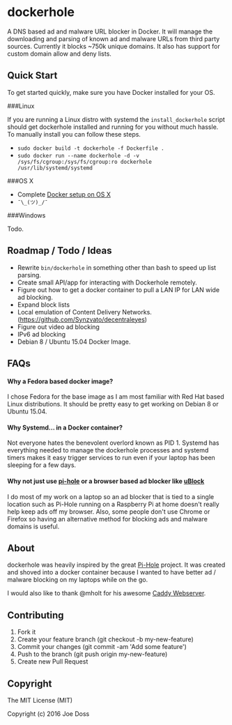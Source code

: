 # dockerhole
A DNS based ad and malware URL blocker in Docker. It will manage the downloading and parsing of known ad and malware URLs from  third party sources. Currently it blocks ~750k unique domains. It also has support for custom domain allow and deny lists.

## Quick Start

To get started quickly, make sure you have Docker installed for your OS. 

###Linux

If you are running a Linux distro with systemd the ```install_dockerhole``` script should get dockerhole installed and running for you without much hassle. To manually install you can follow these steps.

  * ```sudo docker build -t dockerhole -f Dockerfile .```
  * ```sudo docker run --name dockerhole -d -v /sys/fs/cgroup:/sys/fs/cgroup:ro dockerhole /usr/lib/systemd/systemd```

###OS X

  * Complete [Docker setup on OS X](https://docs.docker.com/mac/step_one/)
  * `¯\_(ツ)_/¯`

###Windows 

  Todo.

## Roadmap / Todo / Ideas

* Rewrite ```bin/dockerhole``` in something other than bash to speed up list parsing.
* Create small API/app for interacting with Dockerhole remotely.
* Figure out how to get a docker container to pull a LAN IP for LAN wide ad blocking.
* Expand block lists
* Local emulation of Content Delivery Networks. (https://github.com/Synzvato/decentraleyes)
* Figure out video ad blocking
* IPv6 ad blocking
* Debian 8 / Ubuntu 15.04 Docker Image.

## FAQs

#### Why a Fedora based docker image? 

I chose Fedora for the base image as I am most familiar with Red Hat based Linux distributions. It should be pretty easy to get working on Debian 8 or Ubuntu 15.04. 

#### Why Systemd... in a Docker container?

Not everyone hates the benevolent overlord known as PID 1. Systemd has everything needed to manage the dockerhole processes and systemd timers makes it easy trigger services to run even if your laptop has been sleeping for a few days.

#### Why not just use [pi-hole](https://github.com/pi-hole/pi-hole) or a browser based ad blocker like [uBlock](https://github.com/gorhill/uBlock)

I do most of my work on a laptop so an ad blocker that is tied to a single location such as Pi-Hole running on a Raspberry Pi at home doesn't really help keep ads off my browser. Also, some people don't use Chrome or Firefox so having an alternative method for blocking ads and malware domains is useful.  

## About

dockerhole was heavily inspired by the great [Pi-Hole](https://pi-hole.net/) project. It was created and shoved into a docker container because I wanted to have better ad / malware blocking on my laptops while on the go. 

I would also like to thank @mholt for his awesome [Caddy Webserver](https://github.com/mholt/caddy). 

##  Contributing

1. Fork it
2. Create your feature branch (git checkout -b my-new-feature)
3. Commit your changes (git commit -am 'Add some feature')
4. Push to the branch (git push origin my-new-feature)
5. Create new Pull Request

## Copyright

The MIT License (MIT)

Copyright (c) 2016 Joe Doss
